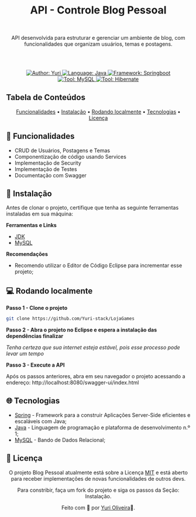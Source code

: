 <h1 align="center">
    API - Controle Blog Pessoal
</h1>

<br>

<p align="center">
API desenvolvida para estruturar e gerenciar um ambiente de blog, com funcionalidades que organizam usuários, temas e postagens.</p>
<br><br>

<div>
    <p align="center">
    <a href="https://www.linkedin.com/in/yuri-silva99/" target="_blank">
        <img src="https://img.shields.io/static/v1?label=Author&message=Yuri&color=00ba6d&style=for-the-badge&logo=LinkedIn" alt="Author: Yuri">
    </a>
    <a href="#">
        <img src="https://img.shields.io/static/v1?label=Language&message=Java&color=orange&style=for-the-badge&logo=Java" alt="Language: Java">
    </a>
    <a href="#">
        <img src="https://img.shields.io/static/v1?label=Framework&message=Springboot&color=green&style=for-the-badge&logo=Springboot" alt="Framework: Springboot">
    </a>
  <br>
    <a  href="#">
      <img  src="https://img.shields.io/static/v1?label=Tool&message=MySQL&color=blue&style=for-the-badge&logo=MySQL" alt="Tool: MySQL">
    </a>
    <a href="#">
      <img  src="https://img.shields.io/static/v1?label=Tool&message=Hibernate&color=gray&style=for-the-badge&logo=Hibernate"  alt="Tool: Hibernate">
    </a>
    </p>
</div>

## Tabela de Conteúdos

<p align="center">
 <a href="#Funcionalidades">Funcionalidades</a> •
 <a href="#Instalação">Instalação</a> • 
 <a href="#Rodando-localmente">Rodando localmente</a> • 
 <a href="#Tecnologias">Tecnologias</a> • 
 <a href="#license">Licença</a>
</p>

## 🚀 Funcionalidades

- CRUD de Usuários, Postagens e Temas
- Componentização de código usando Services
- Implementação de Security
- Implementação de Testes
- Documentação com Swagger

## 📕 Instalação

Antes de clonar o projeto, certifique que tenha as seguinte ferramentas instaladas em sua máquina: 

**Ferramentas e Links**
- [JDK](https://www.oracle.com/java/technologies/downloads/)
- [MySQL](https://dev.mysql.com/downloads/)  

**Recomendações**
- Recomendo utilizar o Editor de Código Eclipse para incrementar esse projeto;

## 💻 Rodando localmente

**Passo 1 - Clone o projeto**
 ```bash
git clone https://github.com/Yuri-stack/LojaGames
```
**Passo 2 - Abra o projeto no Eclipse e espera a instalação das dependências finalizar**

*Tenha certeza que sua internet esteja estável, pois esse processo pode levar um tempo*

**Passo 3 - Execute a API**

Após os passos anteriores, abra em seu navegador o projeto acessando a endereço: http://localhost:8080/swagger-ui/index.html


## 🌐 Tecnologias

- [Spring]() - Framework para a construir Aplicações Server-Side eficientes e escaláveis com Java;
- [Java](https://www.java.com/pt-BR/) -  Linguagem de programação e plataforma de desenvolvimento n.º 1;
- [MySQL]() - Bando de Dados Relacional;
 

## 📝 Licença

<p align="center">
O projeto Blog Pessoal atualmente está sobre a Licença  <a href="https://choosealicense.com/licenses/mit/">MIT</a> e está aberto para receber implementações de novas funcionalidades de outros devs.  
</p>

<p align="center">
Para constribir, faça um fork do projeto e siga os passos da Seção: Instalação.
</p>

<p align="center">
Feito com 👺 por <a href="https://www.linkedin.com/in/yuri-silva99/">Yuri Oliveira</a>🚀.
</p>